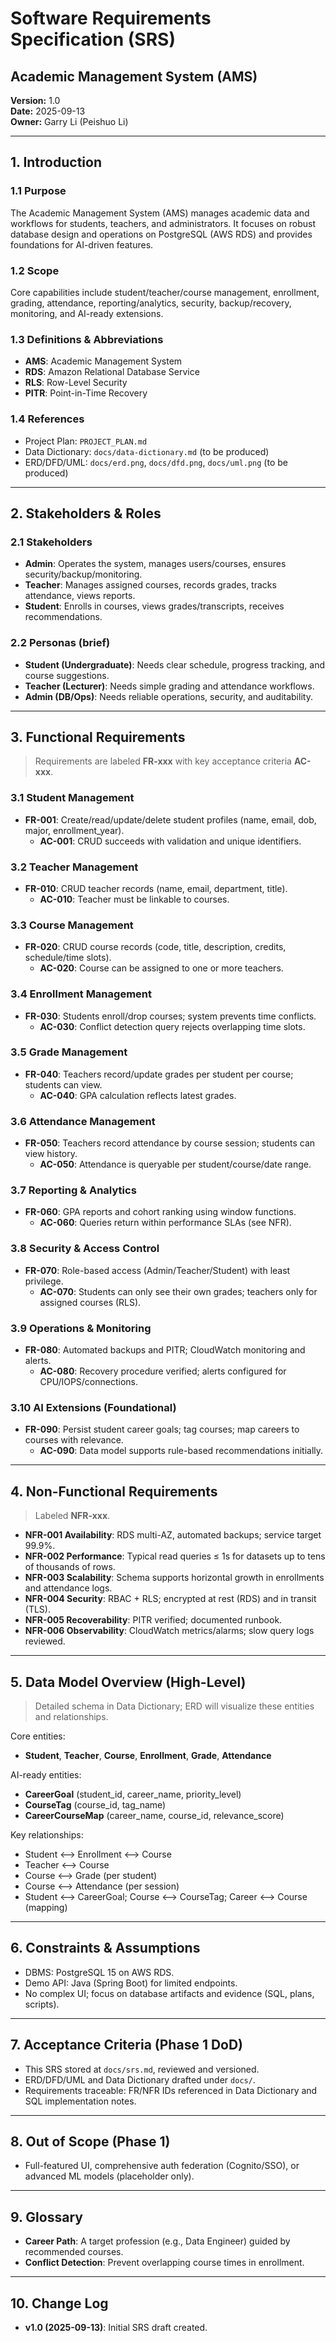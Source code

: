 # Software Requirements Specification (SRS)
## Academic Management System (AMS)

**Version:** 1.0  
**Date:** 2025-09-13  
**Owner:** Garry Li (Peishuo Li)

---

## 1. Introduction
### 1.1 Purpose
The Academic Management System (AMS) manages academic data and workflows for students, teachers, and administrators. It focuses on robust database design and operations on PostgreSQL (AWS RDS) and provides foundations for AI-driven features.

### 1.2 Scope
Core capabilities include student/teacher/course management, enrollment, grading, attendance, reporting/analytics, security, backup/recovery, monitoring, and AI-ready extensions.

### 1.3 Definitions & Abbreviations
- **AMS**: Academic Management System  
- **RDS**: Amazon Relational Database Service  
- **RLS**: Row-Level Security  
- **PITR**: Point-in-Time Recovery

### 1.4 References
- Project Plan: `PROJECT_PLAN.md`  
- Data Dictionary: `docs/data-dictionary.md` (to be produced)  
- ERD/DFD/UML: `docs/erd.png`, `docs/dfd.png`, `docs/uml.png` (to be produced)

---

## 2. Stakeholders & Roles
### 2.1 Stakeholders
- **Admin**: Operates the system, manages users/courses, ensures security/backup/monitoring.  
- **Teacher**: Manages assigned courses, records grades, tracks attendance, views reports.  
- **Student**: Enrolls in courses, views grades/transcripts, receives recommendations.

### 2.2 Personas (brief)
- **Student (Undergraduate)**: Needs clear schedule, progress tracking, and course suggestions.  
- **Teacher (Lecturer)**: Needs simple grading and attendance workflows.  
- **Admin (DB/Ops)**: Needs reliable operations, security, and auditability.

---

## 3. Functional Requirements
> Requirements are labeled **FR-xxx** with key acceptance criteria **AC-xxx**.

### 3.1 Student Management
- **FR-001**: Create/read/update/delete student profiles (name, email, dob, major, enrollment_year).  
  - **AC-001**: CRUD succeeds with validation and unique identifiers.

### 3.2 Teacher Management
- **FR-010**: CRUD teacher records (name, email, department, title).  
  - **AC-010**: Teacher must be linkable to courses.

### 3.3 Course Management
- **FR-020**: CRUD course records (code, title, description, credits, schedule/time slots).  
  - **AC-020**: Course can be assigned to one or more teachers.

### 3.4 Enrollment Management
- **FR-030**: Students enroll/drop courses; system prevents time conflicts.  
  - **AC-030**: Conflict detection query rejects overlapping time slots.

### 3.5 Grade Management
- **FR-040**: Teachers record/update grades per student per course; students can view.  
  - **AC-040**: GPA calculation reflects latest grades.

### 3.6 Attendance Management
- **FR-050**: Teachers record attendance by course session; students can view history.  
  - **AC-050**: Attendance is queryable per student/course/date range.

### 3.7 Reporting & Analytics
- **FR-060**: GPA reports and cohort ranking using window functions.  
  - **AC-060**: Queries return within performance SLAs (see NFR).

### 3.8 Security & Access Control
- **FR-070**: Role-based access (Admin/Teacher/Student) with least privilege.  
  - **AC-070**: Students can only see their own grades; teachers only for assigned courses (RLS).

### 3.9 Operations & Monitoring
- **FR-080**: Automated backups and PITR; CloudWatch monitoring and alerts.  
  - **AC-080**: Recovery procedure verified; alerts configured for CPU/IOPS/connections.

### 3.10 AI Extensions (Foundational)
- **FR-090**: Persist student career goals; tag courses; map careers to courses with relevance.  
  - **AC-090**: Data model supports rule-based recommendations initially.

---

## 4. Non-Functional Requirements
> Labeled **NFR-xxx**.

- **NFR-001 Availability**: RDS multi-AZ, automated backups; service target 99.9%.  
- **NFR-002 Performance**: Typical read queries ≤ 1s for datasets up to tens of thousands of rows.  
- **NFR-003 Scalability**: Schema supports horizontal growth in enrollments and attendance logs.  
- **NFR-004 Security**: RBAC + RLS; encrypted at rest (RDS) and in transit (TLS).  
- **NFR-005 Recoverability**: PITR verified; documented runbook.  
- **NFR-006 Observability**: CloudWatch metrics/alarms; slow query logs reviewed.

---

## 5. Data Model Overview (High-Level)
> Detailed schema in Data Dictionary; ERD will visualize these entities and relationships.

Core entities:
- **Student**, **Teacher**, **Course**, **Enrollment**, **Grade**, **Attendance**

AI-ready entities:
- **CareerGoal** (student_id, career_name, priority_level)  
- **CourseTag** (course_id, tag_name)  
- **CareerCourseMap** (career_name, course_id, relevance_score)

Key relationships:
- Student ⟷ Enrollment ⟷ Course  
- Teacher ⟷ Course  
- Course ⟷ Grade (per student)  
- Course ⟷ Attendance (per session)  
- Student ⟷ CareerGoal; Course ⟷ CourseTag; Career ⟷ Course (mapping)

---

## 6. Constraints & Assumptions
- DBMS: PostgreSQL 15 on AWS RDS.  
- Demo API: Java (Spring Boot) for limited endpoints.  
- No complex UI; focus on database artifacts and evidence (SQL, plans, scripts).

---

## 7. Acceptance Criteria (Phase 1 DoD)
- This SRS stored at `docs/srs.md`, reviewed and versioned.  
- ERD/DFD/UML and Data Dictionary drafted under `docs/`.  
- Requirements traceable: FR/NFR IDs referenced in Data Dictionary and SQL implementation notes.

---

## 8. Out of Scope (Phase 1)
- Full-featured UI, comprehensive auth federation (Cognito/SSO), or advanced ML models (placeholder only).

---

## 9. Glossary
- **Career Path**: A target profession (e.g., Data Engineer) guided by recommended courses.  
- **Conflict Detection**: Prevent overlapping course times in enrollment.

---

## 10. Change Log
- **v1.0 (2025-09-13)**: Initial SRS draft created.